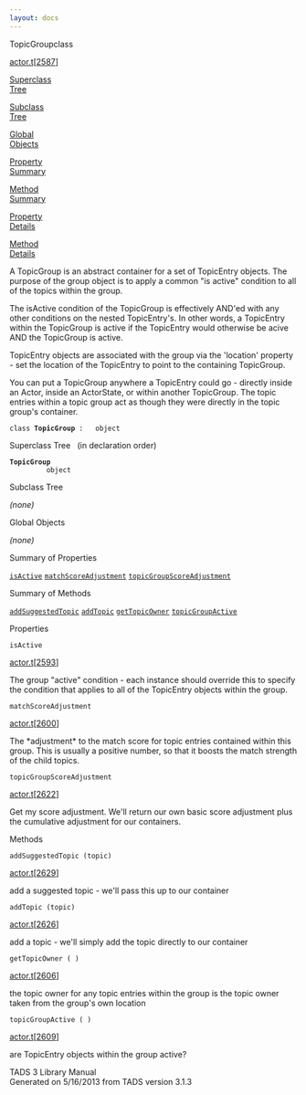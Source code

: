 ```yaml
---
layout: docs
---
```

<span class="title">TopicGroup</span><span class="type">class</span>

[actor.t](../file/actor.t.html)\[[2587](../source/actor.t.html#2587)\]

[Superclass  
Tree](#_SuperClassTree_)

[Subclass  
Tree](#_SubClassTree_)

[Global  
Objects](#_ObjectSummary_)

[Property  
Summary](#_PropSummary_)

[Method  
Summary](#_MethodSummary_)

[Property  
Details](#_Properties_)

[Method  
Details](#_Methods_)



A TopicGroup is an abstract container for a set of TopicEntry objects.
The purpose of the group object is to apply a common "is active"
condition to all of the topics within the group.

The isActive condition of the TopicGroup is effectively AND'ed with any
other conditions on the nested TopicEntry's. In other words, a
TopicEntry within the TopicGroup is active if the TopicEntry would
otherwise be acive AND the TopicGroup is active.

TopicEntry objects are associated with the group via the 'location'
property - set the location of the TopicEntry to point to the containing
TopicGroup.

You can put a TopicGroup anywhere a TopicEntry could go - directly
inside an Actor, inside an ActorState, or within another TopicGroup. The
topic entries within a topic group act as though they were directly in
the topic group's container.

`class `**`TopicGroup`**` :   object`



<span id="_SuperClassTree_"></span>



<span class="hdln">Superclass Tree</span>   (in declaration order)



**`TopicGroup`**  
`         object`  
<span id="_SubClassTree_"></span>



<span class="hdln">Subclass Tree</span>  



*(none)* <span id="_ObjectSummary_"></span>



<span class="hdln">Global Objects</span>  



*(none)* <span id="_PropSummary_"></span>



<span class="hdln">Summary of Properties</span>  



[`isActive`](#isActive) [`matchScoreAdjustment`](#matchScoreAdjustment) [`topicGroupScoreAdjustment`](#topicGroupScoreAdjustment)

<span id="_MethodSummary_"></span>



<span class="hdln">Summary of Methods</span>  



[`addSuggestedTopic`](#addSuggestedTopic) [`addTopic`](#addTopic) [`getTopicOwner`](#getTopicOwner) [`topicGroupActive`](#topicGroupActive)

<span id="_Properties_"></span>



<span class="hdln">Properties</span>  



<span id="isActive"></span>

`isActive`

[actor.t](../file/actor.t.html)\[[2593](../source/actor.t.html#2593)\]



The group "active" condition - each instance should override this to
specify the condition that applies to all of the TopicEntry objects
within the group.



<span id="matchScoreAdjustment"></span>

`matchScoreAdjustment`

[actor.t](../file/actor.t.html)\[[2600](../source/actor.t.html#2600)\]



The \*adjustment\* to the match score for topic entries contained within
this group. This is usually a positive number, so that it boosts the
match strength of the child topics.



<span id="topicGroupScoreAdjustment"></span>

`topicGroupScoreAdjustment`

[actor.t](../file/actor.t.html)\[[2622](../source/actor.t.html#2622)\]



Get my score adjustment. We'll return our own basic score adjustment
plus the cumulative adjustment for our containers.



<span id="_Methods_"></span>



<span class="hdln">Methods</span>  



<span id="addSuggestedTopic"></span>

`addSuggestedTopic (topic)`

[actor.t](../file/actor.t.html)\[[2629](../source/actor.t.html#2629)\]



add a suggested topic - we'll pass this up to our container



<span id="addTopic"></span>

`addTopic (topic)`

[actor.t](../file/actor.t.html)\[[2626](../source/actor.t.html#2626)\]



add a topic - we'll simply add the topic directly to our container



<span id="getTopicOwner"></span>

`getTopicOwner ( )`

[actor.t](../file/actor.t.html)\[[2606](../source/actor.t.html#2606)\]



the topic owner for any topic entries within the group is the topic
owner taken from the group's own location



<span id="topicGroupActive"></span>

`topicGroupActive ( )`

[actor.t](../file/actor.t.html)\[[2609](../source/actor.t.html#2609)\]



are TopicEntry objects within the group active?





TADS 3 Library Manual  
Generated on 5/16/2013 from TADS version 3.1.3


